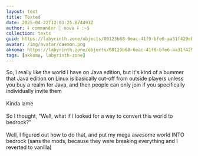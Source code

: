 ```yaml
---
layout: text
title: Texted
date: 2025-04-22T12:03:25.874491Z
author: ⸸ commander ░ nova ⸸ :~$
collection: texts
guid: https://labyrinth.zone/objects/08123b68-6eac-41f9-bfe6-aa31f429ebcb
avatar: /img/avatar/daemon.png
akkoma: https://labyrinth.zone/objects/08123b68-6eac-41f9-bfe6-aa31f429ebcb
tags: [akkoma, labyrinth-zone]
---
```


<p>So, I really like the world I have on Java edition, but it's kind of a bummer that Java edition on Linux is basically cut-off from outside players unless you buy a realm for Java, and then people can only join if you specifically individually invite them<br><br>Kinda lame<br><br>So I thought, "Well, what if I looked for a way to convert this world to bedrock?"<br><br>Well, I figured out how to do that, and put my mega awesome world INTO bedrock (sans the mods, because they were breaking everything and I reverted to vanilla)</p>